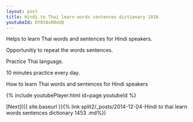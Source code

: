```yaml
---
layout: post
title: Hindi to Thai learn words sentences dictionary 1016 
youtubeId: DY0tAsROxUQ
---
```

 
 
Helps to learn Thai words and sentences for Hindi speakers.

Opportunitiy to repeat the words sentences. 

Practice Thai language. 
 
10 minutes practice every day. 
 
How to learn Thai words and sentences for Hindi speakers 
 
{% include youtubePlayer.html id=page.youtubeId %}
 
 
[Next]({{ site.baseurl }}{% link  split2/_posts/2014-12-04-Hindi to thai learn words sentences dictionary 1453 .md%})
 

